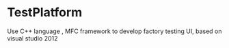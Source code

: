 # TestPlatform
Use C++ language , MFC framework to develop factory testing UI, based on visual studio 2012
